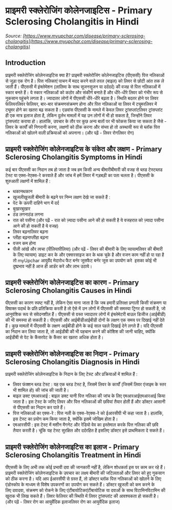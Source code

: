 # प्राइमरी स्क्लेरोजिंग कोलेनजाइटिस - Primary Sclerosing Cholangitis in Hindi
_Source: [https://www.myupchar.com/disease/primary-sclerosing-cholangitis](https://www.myupchar.com/disease/primary-sclerosing-cholangitis)_

## Introduction
प्राइमरी स्क्लेरोजिंग कोलेनजाइटिस क्या है?
प्राइमरी स्क्लेरोजिंग कोलेनजाइटिस (पीएससी) पित्त नलिकाओं से जुड़ा एक रोग है। पित्त नलिकाएं पाचन में मदद करने वाले तरल (बाइल) को लिवर से छोटी आंत तक ले जाती हैं। पीएससी में इंफ्लेमेशन (लालिमा के साथ सूजनसूजन या दर्ददर्द) की वजह से पित्त नलिकाओं में स्कार बनते हैं। ये स्कार नलिकाओं को कठोर और संकीर्ण बनाते हैं और धीरे-धीरे लिवर को गंभीर रूप से नुकसान पहुंचने लगता है।
ज्यादातर लोगों में पीएससी धीरे-धीरे बढ़ता है। स्थिति बदतर होने पर लिवर फेलियरलिवर फेलियर, बार-बार संक्रमणसंक्रमण होना और पित्त नलिकाओं या लिवर में ट्यूमरलिवर में ट्यूमर होने का खतरा बढ़ सकता है। एडवांस पीएससी के मामले में केवल लिवर ट्रांसप्लांटलिवर ट्रांसप्लांट ही एक मात्र इलाज होता है, लेकिन दुर्लभ मामलों में यह उन लोगों में भी हो सकता है, जिन्होंने लिवर ट्रांसप्लांट कराया हो।
हालांकि, उपचार के तौर पर कुछ अन्य बातों पर भी फोकस किया जा सकता है जैसे - लिवर के कार्यों की निगरानी करना, लक्षणों को ठीक करना और संभव हो तो अस्थायी रूप से ब्लॉक पित्त नलिकाओं को खोलने वाली प्रक्रियाओं को अपनाना।
(और पढ़ें - लिवर रोगलिवर रोग)

## प्राइमरी स्क्लेरोजिंग कोलेनजाइटिस के संकेत और लक्षण - Primary Sclerosing Cholangitis Symptoms in Hindi
कई बार पीएससी का निदान तब हो जाता है जब हम किसी अन्य बीमारीबीमारी की वजह से ब्लड टेस्टब्लड टेस्ट या एक्स-रेएक्स-रे करवाते हैं और जांच में हमें लिवर में गड़बड़ी का पता चलता है।
पीएससी के शुरुआती लक्षणों में शामिल हैं :
- थकानथकान
- खुजलीखुजली
बीमारी के बढ़ने पर निम्न लक्षण देखे जा सकते हैं :
- पेट के ऊपरी दाहिने भाग में दर्द
- बुखारबुखार
- ठंड लगनाठंड लगना
- रात को पसीना (और पढ़ें - रात को ज़्यादा पसीना आने की हो सकती है ये वजहरात को ज़्यादा पसीना आने की हो सकती है ये वजह)
- लिवर बढ़नालिवर बढ़ना
- प्लीहा बढ़नाप्लीहा बढ़ना
- वजन कम होना
- पीली आंखें और त्वचा (पीलियापीलिया)
(और पढ़ें - लिवर की बीमारी के लिए व्यायामलिवर की बीमारी के लिए व्यायाम)
डाइट कर के और एक्सरसाइज कर के थक चुके है और वजन काम नहीं हो पा रहा है तो myUpchar आयुर्वेद मेदारोध फैट बर्नर जूसफैट बर्नर जूस का उपयोग करे  इसका कोई भी  दुष्प्रभाव नहीं है आज ही आर्डर करे और लाभ उठाये।

## प्राइमरी स्क्लेरोजिंग कोलेनजाइटिस का कारण - Primary Sclerosing Cholangitis Causes in Hindi
पीएससी का कारण स्पष्ट नहीं है, लेकिन ऐसा माना जाता है कि जब हमारी प्रतिरक्षा प्रणाली किसी संक्रमण या विषाक्त पदार्थ के प्रति प्रतिक्रिया करती है तो ऐसे में उन लोगों में पीएससी की समस्या ट्रिगर हो सकती है, जो आनुवंशिक रूप से संवेदनशील हैं।
पीएससी से ग्रस्त ज्यादातर लोगों में इंफ्लेमेटरी बाउल डिजीज (आईबीडी) की भी समस्या हो सकती है।
पीएससी और आईबीडीआईबीडी दोनों के लक्षण एक समय पर दिखाई नहीं देते हैं। कुछ मामलों में पीएससी के लक्षण आईबीडी होने के कई साल पहले दिखाई देने लगते हैं। यदि पीएससी का निदान कर लिया जाता है, तो आईडीबी की भी पहचान करने की कोशिश की जानी चाहिए, क्योंकि आईडीबी से पेट के कैंसरपेट के कैंसर का खतरा अधिक होता है।

## प्राइमरी स्क्लेरोजिंग कोलेनजाइटिस का निदान - Primary Sclerosing Cholangitis Diagnosis in Hindi
प्राइमरी स्क्लेरोजिंग कोलेनजाइटिस के निदान के लिए टेस्ट और प्रक्रियाओं में शामिल हैं :
- लिवर फंक्शन ब्लड टेस्ट : यह एक ब्लड टेस्ट है, जिसमें लिवर के कार्यों (जिसमें लिवर एंजाइम के स्तर भी शामिल हो) की जांच की जाती है।
- बाइल डक्ट एमआरआई : बाइल डक्ट यानी पित्त नलिका की जांच के लिए एमआरआईएमआरआई किया जाता है। इस टेस्ट के जरिए लिवर और पित्त नलिकाओं की छवियां तैयार होती हैं और डॉक्टर आसानी से पीएससी का निदान कर पाते हैं।
- पित्त नलिकाओं का एक्स-रे : पित्त नली के एक्स-रेएक्स-रे को ईआरसीपी भी कहा जाता है। हालांकि, इस टेस्ट का प्रयोग कम किया जाता है, क्योंकि इसमें जोखिम होता है।
- एमआरसीपी : इस टेस्ट में मशीन मैगनेट और रेडियो वेव का इस्तेमाल करके पित्त नलिका की छवि तैयार करती है। चूंकि यह टेस्ट सुरक्षित और दर्दरहित है इसलिए डॉक्टर इसे प्राथमिकता दे सकते हैं।

## प्राइमरी स्क्लेरोजिंग कोलेनजाइटिस का इलाज - Primary Sclerosing Cholangitis Treatment in Hindi
पीएससी के लिए अभी तक कोई प्रभावी दवा की जानकारी नहीं है, लेकिन शोधकर्ता इस पर काम कर रहे हैं। प्राइमरी स्क्लेरोजिंग कोलेनजाइटिस के उपचार का लक्ष्य बीमारी की जटिलताओं और लिवर को हुए नुकसान को ठीक करना है।
यदि आप ईआरसीपी से ग्रस्त हैं, तो डॉक्टर ब्लॉक पित्त नलिकाओं को खोलने के लिए एंडोस्कोप के माध्यम से विशेष उपकरणों का उपयोग कर सकते हैं।
डॉक्टर खुजली को कम करने के​ लिए दवादवा, संक्रमण को रोकने के लिए एंटीबायोटिकएंटीबायोटिक या दवाओं के साथ विटामिनविटामिन की खुराक भी लिख सकते हैं।
लिवर फेलियर की स्थिति में लिवर ट्रांसप्लांट की आवश्यकता हो सकती है।
(और पढ़ें - लिवर रोग का आयुर्वेदिक इलाजलिवर रोग का आयुर्वेदिक इलाज)

